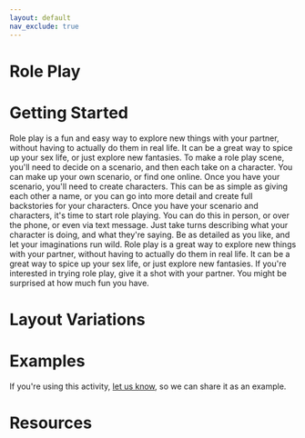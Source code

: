 ```yaml
---
layout: default
nav_exclude: true
---
```


# Role Play

# Getting Started

Role play is a fun and easy way to explore new things with your partner, without having to actually do them in real life. It can be a great way to spice up your sex life, or just explore new fantasies. To make a role play scene, you'll need to decide on a scenario, and then each take on a character. You can make up your own scenario, or find one online. Once you have your scenario, you'll need to create characters. This can be as simple as giving each other a name, or you can go into more detail and create full backstories for your characters. Once you have your scenario and characters, it's time to start role playing. You can do this in person, or over the phone, or even via text message. Just take turns describing what your character is doing, and what they're saying. Be as detailed as you like, and let your imaginations run wild. Role play is a great way to explore new things with your partner, without having to actually do them in real life. It can be a great way to spice up your sex life, or just explore new fantasies. If you're interested in trying role play, give it a shot with your partner. You might be surprised at how much fun you have.

# Layout Variations
# Examples
If you're using this activity, [let us know](https://github.com/Standards-and-Practices/structured-rapid-development/issues/new?assignees=&labels=documentation&template=example-submission.md&title=Example+of+%5Byour+pattern+here%5D), so we can share it as an example.
# Resources